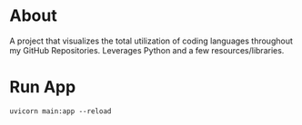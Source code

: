 # About

A project that visualizes the total utilization of coding languages throughout my GitHub Repositories. Leverages Python and a few resources/libraries. 

# Run App

    uvicorn main:app --reload
